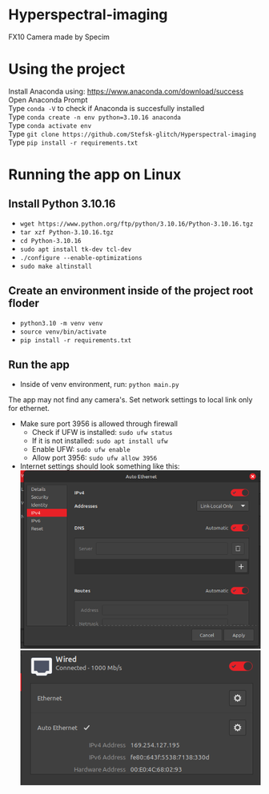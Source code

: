 # Hyperspectral-imaging
FX10 Camera made by Specim

# Using the project
Install Anaconda using: https://www.anaconda.com/download/success </br>
Open Anaconda Prompt </br>
Type ```conda -V``` to check if Anaconda is succesfully installed </br>
Type ```conda create -n env python=3.10.16 anaconda``` </br>
Type ```conda activate env``` </br>
Type ```git clone https://github.com/Stefsk-glitch/Hyperspectral-imaging``` </br>
Type ```pip install -r requirements.txt``` </br>


# Running the app on Linux
## Install Python 3.10.16
- ```wget https://www.python.org/ftp/python/3.10.16/Python-3.10.16.tgz```
- ```tar xzf Python-3.10.16.tgz```
- ```cd Python-3.10.16```
- ```sudo apt install tk-dev tcl-dev```
- ```./configure --enable-optimizations```
- ```sudo make altinstall```

## Create an environment inside of the project root floder
- ```python3.10 -m venv venv```
- ```source venv/bin/activate```
- ```pip install -r requirements.txt```

## Run the app
- Inside of venv environment, run: ```python main.py```<br>

The app may not find any camera's. Set network settings to local link only for ethernet.
- Make sure port 3956 is allowed through firewall
    - Check if UFW is installed: ```sudo ufw status```
    - If it is not installed: ```sudo apt install ufw```
    - Enable UFW: ```sudo ufw enable```
    - Allow port 3956: ```sudo ufw allow 3956```
- Internet settings should look something like this:
![alt text](readme_attributes/image.png)
![alt text](readme_attributes/image-1.png)
